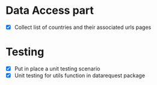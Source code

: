 # Data Access part
- [x] Collect list of countries and their associated urls pages 

# Testing 
- [x] Put in place a unit testing scenario
- [x] Unit testing for utils function in datarequest package
